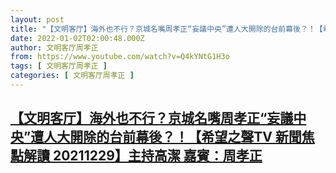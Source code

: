 ```yaml
---
layout: post
title: "【文明客厅】海外也不行？京城名嘴周孝正“妄議中央”遭人大開除的台前幕後？！【希望之聲TV 新聞焦點解讀 20211229】主持高潔     嘉賓：周孝正"
date: 2022-01-02T02:00:48.000Z
author: 文明客厅周孝正
from: https://www.youtube.com/watch?v=Q4kYNtG1H3o
tags: [ 文明客厅周孝正 ]
categories: [ 文明客厅周孝正 ]
---
```

<!--1641088848000-->
[【文明客厅】海外也不行？京城名嘴周孝正“妄議中央”遭人大開除的台前幕後？！【希望之聲TV 新聞焦點解讀 20211229】主持高潔     嘉賓：周孝正](https://www.youtube.com/watch?v=Q4kYNtG1H3o)
------

<div>

</div>
